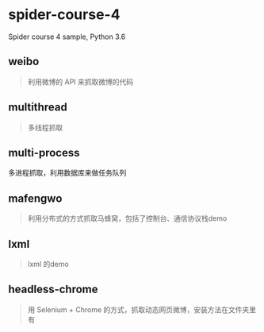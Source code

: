 # spider-course-4
Spider course 4 sample, Python 3.6

## weibo
> 利用微博的 API 来抓取微博的代码

## multithread
> 多线程抓取

## multi-process
多进程抓取，利用数据库来做任务队列

## mafengwo
> 利用分布式的方式抓取马蜂窝，包括了控制台、通信协议栈demo

## lxml
> lxml 的demo

## headless-chrome
> 用 Selenium + Chrome 的方式，抓取动态网页微博，安装方法在文件夹里有